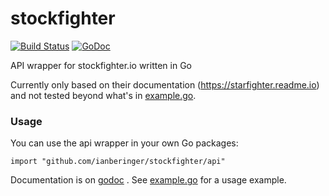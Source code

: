 # stockfighter
[![Build Status](https://travis-ci.org/ianberinger/entropy.svg?branch=master)](https://travis-ci.org/ianberinger/entropy) [![GoDoc](https://godoc.org/github.com/ianberinger/stockfighter?status.svg)](https://godoc.org/github.com/ianberinger/stockfighter/api)

API wrapper for stockfighter.io written in Go

Currently only based on their documentation (https://starfighter.readme.io) and not tested beyond what's in [example.go](./example.go).

### Usage
You can use the api wrapper in your own Go packages:

	import "github.com/ianberinger/stockfighter/api"

Documentation is on [godoc](https://godoc.org/github.com/ianberinger/stockfighter/api) .
See [example.go](./example.go) for a usage example.
